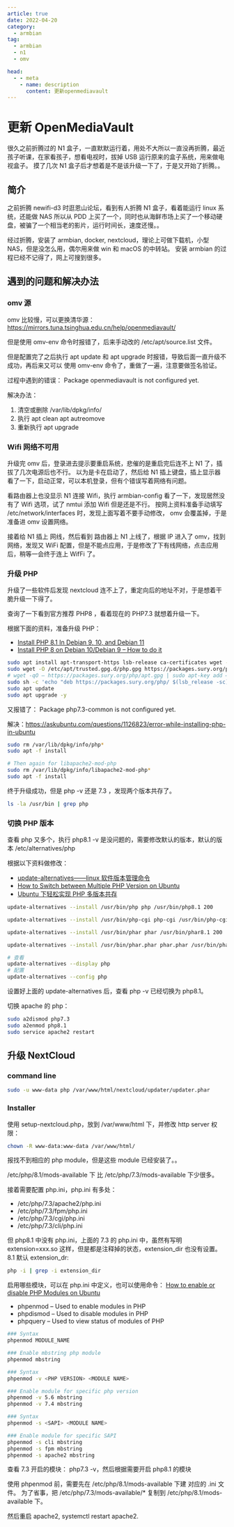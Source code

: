 ```yaml
---
article: true
date: 2022-04-20
category:
  - armbian
tag:
  - armbian
  - n1
  - omv

head:
  - - meta
    - name: description
      content: 更新openmediavault
---
```


# 更新 OpenMediaVault

很久之前折腾过的 N1 盒子，一直默默运行着，用处不大所以一直没再折腾，最近孩子听课，在家看孩子，想看电视时，拔掉 USB 运行原来的盒子系统，用来做电视盒子。
摸了几次 N1 盒子后才想着是不是该升级一下了，于是又开始了折腾。。

## 简介

之前折腾 newifi-d3 时逛恩山论坛，看到有人折腾 N1 盒子，看着能运行 linux 系统，还能做 NAS 所以从 PDD 上买了一个，同时也从海鲜市场上买了一个移动硬盘，被骗了一个相当老的影片，运行时间长，速度还慢。。

经过折腾，安装了 armbian, docker, nextcloud，理论上可做下载机，小型 NAS，但是没怎么用，偶尔用来做 win 和 macOS 的中转站。
安装 armbian 的过程已经不记得了，网上可搜到很多。

## 遇到的问题和解决办法

### omv 源

omv 比较慢，可以更换清华源：<https://mirrors.tuna.tsinghua.edu.cn/help/openmediavault/>

但是使用 omv-env 命令时报错了，后来手动改的 /etc/apt/source.list 文件。

但是配置完了之后执行 apt update 和 apt upgrade 时报错，导致后面一直升级不成功，再后来又可以 使用 omv-env 命令了，重做了一遍，注意要做签名验证。

过程中遇到的错误： Package openmediavault is not configured yet.

解决办法：

1. 清空或删除 /var/lib/dpkg/info/
2. 执行 apt clean apt autreomove
3. 重新执行 apt upgrade

### Wifi 网络不可用

升级完 omv 后，登录进去提示要重启系统，悲催的是重启完后连不上 N1 了，插拔了几次电源后也不行。
以为是卡在启动了，然后给 N1 插上键盘，插上显示器看了一下，启动正常，可以本机登录，但有个错误写着网络有问题。

看路由器上也没显示 N1 连接 Wifi，执行 armbian-config 看了一下，发现居然没有了 Wifi 选项，试了 nmtui 添加 Wifi 但是还是不行。
按网上资料准备手动填写 /etc/network/interfaces 时，发现上面写着不要手动修改， omv 会覆盖掉，于是准备进 omv 设置网络。

接着给 N1 插上 网线，然后看到 路由器上 N1 上线了，根据 IP 进入了 omv，找到 网络，发现又 WiFi 配置，但是不能点应用，于是修改了下有线网络，点击应用后，稍等一会终于连上 WifFi 了。

### 升级 PHP

升级了一些软件后发现 nextcloud 连不上了，重定向后的地址不对，于是想着干脆升级一下得了。

查询了一下看到官方推荐 PHP8 ，看着现在的 PHP7.3 就想着升级一下。

根据下面的资料，准备升级 PHP：

- [Install PHP 8.1 In Debian 9, 10, and Debian 11](https://www.linuxandubuntu.com/home/install-php-8-1-in-debian-9-10-and-debian-11)
- [Install PHP 8 on Debian 10/Debian 9 – How to do it](https://bobcares.com/blog/install-php-8-on-debian-10/)

```bash
sudo apt install apt-transport-https lsb-release ca-certificates wget -y
sudo wget -O /etc/apt/trusted.gpg.d/php.gpg https://packages.sury.org/php/apt.gpg
# wget -qO – https://packages.sury.org/php/apt.gpg | sudo apt-key add –
sudo sh -c 'echo "deb https://packages.sury.org/php/ $(lsb_release -sc) main" > /etc/apt/sources.list.d/php.list'
sudo apt update
sudo apt upgrade -y
```

又报错了： Package php7.3-common is not configured yet.

解决：<https://askubuntu.com/questions/1126823/error-while-installing-php-in-ubuntu>

```bash
sudo rm /var/lib/dpkg/info/php*
sudo apt -f install

# Then again for libapache2-mod-php
sudo rm /var/lib/dpkg/info/libapache2-mod-php*
sudo apt -f install
```

终于升级成功，但是 php -v 还是 7.3 ，发现两个版本共存了。

```bash
ls -la /usr/bin | grep php
```

### 切换 PHP 版本

查看 php 又多个，执行 php8.1 -v 是没问题的，需要修改默认的版本，默认的版本 /etc/alternatives/php

根据以下资料做修改：

- [update-alternatives——linux 软件版本管理命令](https://cloud.tencent.com/developer/article/1532283)
- [How to Switch between Multiple PHP Version on Ubuntu](https://tecadmin.net/switch-between-multiple-php-version-on-ubuntu/)
- [Ubuntu 下轻松实现 PHP 多版本共存](https://www.mf8.biz/ubuntu-multip-php/)

```bash
update-alternatives --install /usr/bin/php php /usr/bin/php8.1 200

update-alternatives --install /usr/bin/php-cgi php-cgi /usr/bin/php-cgi8.1 200

update-alternatives --install /usr/bin/phar phar /usr/bin/phar8.1 200

update-alternatives --install /usr/bin/phar.phar phar.phar /usr/bin/phar8.1.phar 200

# 查看
update-alternatives --display php
# 配置
update-alternatives --config php
```

设置好上面的 update-alternatives 后，查看 php -v 已经切换为 php8.1。

切换 apache 的 php：

```bash
sudo a2dismod php7.3
sudo a2enmod php8.1
sudo service apache2 restart
```

## 升级 NextCloud

### command line

```bash
sudo -u www-data php /var/www/html/nextcloud/updater/updater.phar
```

### Installer

使用 setup-nextcloud.php，放到 /var/www/html 下，并修改 http server 权限：

```bash
chown -R www-data:www-data /var/www/html/
```

报找不到相应的 php module，但是这些 module 已经安装了。。

/etc/php/8.1/mods-available 下 比 /etc/php/7.3/mods-available 下少很多。

接着需要配置 php.ini，php.ini 有多处：

- /etc/php/7.3/apache2/php.ini
- /etc/php/7.3/fpm/php.ini
- /etc/php/7.3/cgi/php.ini
- /etc/php/7.3/cli/php.ini

但 php8.1 中没有 php.ini，上面的 7.3 的 php.ini 中，虽然有写明 extension=xxx.so 这样，但是都是注释掉的状态，extension_dir 也没有设置。
8.1 默认 extension_dr:

```bash
php -i | grep -i extension_dir
```

启用哪些模块，可以在 php.ini 中定义，也可以使用命令： [How to enable or disable PHP Modules on Ubuntu](https://tecadmin.net/enable-disable-php-modules-ubuntu/)

- phpenmod – Used to enable modules in PHP
- phpdismod – Used to disable modules in PHP
- phpquery – Used to view status of modules of PHP

```bash
### Syntax
phpenmod MODULE_NAME

### Enable mbstring php module
phpenmod mbstring

### Syntax
phpenmod -v <PHP VERSION> <MODULE NAME>

### Enable module for specific php version
phpenmod -v 5.6 mbstring
phpenmod -v 7.4 mbstring

### Syntax
phpenmod -s <SAPI> <MODULE NAME>

### Enable module for specific SAPI
phpenmod -s cli mbstring
phpenmod -s fpm mbstring
phpenmod -s apache2 mbstring
```

查看 7.3 开启的模块： php7.3 -v，然后根据需要开启 php8.1 的模块

使用 phpenmod 前，需要先在 /etc/php/8.1/mods-available 下建 对应的 .ini 文件。
为了省事，把 /etc/php/7.3/mods-available/\* 复制到 /etc/php/8.1/mods-available 下。

然后重启 apache2, systemctl restart apache2.
